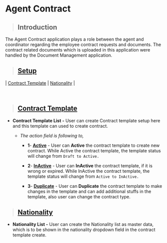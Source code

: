 # **Agent Contract**

> ## **Introduction**

The Agent Contract application plays a role between the agent and coordinator regarding the employee contract requests and documents. The contract related documents which is uploaded in this application were handled by the Document Management application.

> ## **[Setup](#agent-contract)**

| [Contract Template](#contract-template) | [Nationality](#nationality) |

<br>

> ## **[Contract Template](#setup)**

  - **Contract Template List -** User can create Contract template setup here and this template can used to create contract.
  
    - _The action field is following to,_

      - **1**- **[Active](#active)** - User can **Active** the contract template to create new contract. While Active the contract template, the template status will change from `Draft to Active.`

      - **2**- **[InActive](#inactive)** - User can **InActive** the contract template, if it is wrong or expired. While InActive the contract template, the template status will change from `Active to InActive.`

      - **3**- **[Duplicate](#duplicate)** - User can **Duplicate** the contract template to make changes in the template and can add additional stuffs in the template, also user can change the contract type.

> ## **[Nationality](#contract-template)**

  - **Nationality List -** User can create the Nationality list as master data, which is to be shown in the nationality dropdown field in the contract template create.
